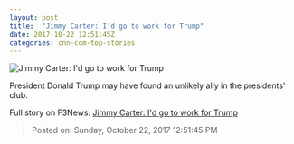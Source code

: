 ```yaml
---
layout: post
title:  "Jimmy Carter: I'd go to work for Trump"
date: 2017-10-22 12:51:45Z
categories: cnn-com-top-stories
---
```


![Jimmy Carter: I'd go to work for Trump](http://cdn.cnn.com/cnnnext/dam/assets/170713122249-01-jimmy-carter-2016-file-super-tease.jpg)

President Donald Trump may have found an unlikely ally in the presidents' club.


Full story on F3News: [Jimmy Carter: I'd go to work for Trump](http://www.f3nws.com/n/EZKHu)

> Posted on: Sunday, October 22, 2017 12:51:45 PM
